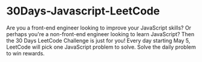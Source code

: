 # 30Days-Javascript-LeetCode
Are you a front-end engineer looking to improve your JavaScript skills? Or perhaps you're a non-front-end engineer looking to learn JavaScript? Then the 30 Days LeetCode Challenge is just for you!  Every day starting May 5, LeetCode will pick one JavaScript problem to solve. Solve the daily problem to win rewards.
